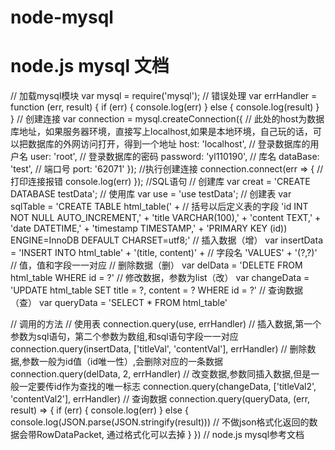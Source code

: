 # node-mysql
# node.js mysql 文档
// 加载mysql模块
var mysql = require('mysql');
// 错误处理
var errHandler = function (err, result) {
  if (err) {
    console.log(err)
  } else {
    console.log(result)
  }
}
// 创建连接
var connection = mysql.createConnection({
  // 此处的host为数据库地址，如果服务器环境，直接写上localhost,如果是本地环境，自己玩的话，可以把数据库的外网访问打开，得到一个地址
  host: 'localhost',
  // 登录数据库的用户名
  user: 'root',
  // 登录数据库的密码
  password: 'yl110190',
  // 库名
  dataBase: 'test',
  // 端口号
  port: '62071'
});
//执行创建连接 
connection.connect(err => {
  // 打印连接报错
  console.log(err)
});
//SQL语句
// 创建库
var creat = 'CREATE DATABASE testData';
// 使用库
var use = 'use testData';
// 创建表
var sqlTable = 'CREATE TABLE html_table(' + // 括号以后定义表的字段
                'id INT NOT NULL AUTO_INCREMENT,' +
                'title VARCHAR(100),' +
                'content TEXT,' +
                'date DATETIME,' +
                'timestamp TIMESTAMP,' +
                'PRIMARY KEY (id)) ENGINE=InnoDB DEFAULT CHARSET=utf8;'
// 插入数据（增）
var insertData = 'INSERT INTO html_table' +
                 '(title, content)' + // 字段名
                 'VALUES' +
                 '(?,?)' // 值，值和字段一一对应
// 删除数据（删）
var delData = 'DELETE FROM html_table WHERE id = ?'
// 修改数据，参数为list（改）
var changeData = 'UPDATE html_table SET title = ?, content = ? WHERE id = ?'
// 查询数据（查）
var queryData = 'SELECT * FROM html_table'

// 调用的方法
// 使用表
connection.query(use, errHandler)
// 插入数据,第一个参数为sql语句，第二个参数为数组,和sql语句字段一一对应
connection.query(insertData, ['titleVal', 'contentVal'], errHandler)
// 删除数据,参数一般为id值（id唯一性）,会删除对应的一条数据
connection.query(delData, 2, errHandler)
// 改变数据,参数同插入数据,但是一般一定要传id作为查找的唯一标志
connection.query(changeData, ['titleVal2', 'contentVal2'], errHandler)
// 查询数据
connection.query(queryData, (err, result) => {
  if (err) {
    console.log(err)
  } else {
    console.log(JSON.parse(JSON.stringify(result))) // 不做json格式化返回的数据会带RowDataPacket, 通过格式化可以去掉
  }
})
// node.js mysql参考文档
